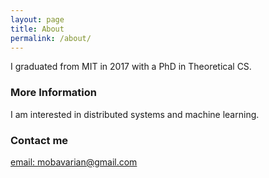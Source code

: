 ```yaml
---
layout: page
title: About
permalink: /about/
---
```


I graduated from MIT in 2017 with a PhD in Theoretical CS.

### More Information

I am interested in distributed systems and machine learning.

### Contact me



[email: mobavarian@gmail.com](mailto:mobavarian@gmail.com)
